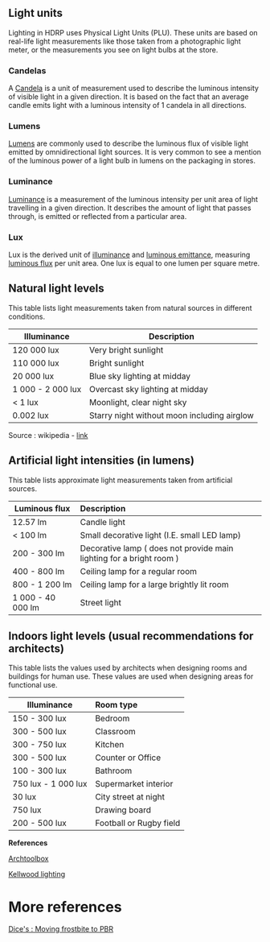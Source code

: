 ## Light units

Lighting in HDRP uses Physical Light Units (PLU). These units are based on real-life light measurements like those taken from a photographic light meter, or the measurements you see on light bulbs at the store. 

### Candelas

A [Candela](https://en.wikipedia.org/wiki/Candela) is a unit of measurement used to describe the luminous intensity of visible light in a given direction. It is based on the fact that an average candle emits light with a luminous intensity of 1 candela in all directions.

### Lumens

[Lumens](https://en.wikipedia.org/wiki/Lumen_(unit)) are commonly used to describe the luminous flux of visible light emitted by omnidirectional light sources. It is very common to see a mention of the luminous power of a light bulb in lumens on the packaging in stores.

### Luminance

[Luminance](https://en.wikipedia.org/wiki/Luminance) is a measurement of the luminous intensity per unit area of light travelling in a given direction. It describes the amount of light that passes through, is emitted or reflected from a particular area. 

### Lux

Lux is the derived unit of [illuminance](https://en.wikipedia.org/wiki/Illuminance) and [luminous emittance](https://en.wikipedia.org/wiki/Luminous_emittance), measuring [luminous flux](https://en.wikipedia.org/wiki/Luminous_flux) per unit area. One lux is equal to one lumen per square metre.

## __Natural light levels__

This table lists light measurements taken from natural sources in different conditions. 

| Illuminance       | Description                                 |
| ----------------- | ------------------------------------------- |
| 120 000 lux       | Very bright sunlight                        |
| 110 000 lux       | Bright sunlight                             |
| 20 000 lux        | Blue sky lighting at midday                 |
| 1 000 - 2 000 lux | Overcast sky lighting at midday             |
| < 1 lux           | Moonlight, clear night sky                  |
| 0.002 lux         | Starry night without moon including airglow |

Source : wikipedia - [link](https://en.wikipedia.org/wiki/Daylight)

## Artificial light intensities (in lumens)

This table lists approximate light measurements taken from artificial sources.

| Luminous flux     | Description                                                  |
| ----------------- | :----------------------------------------------------------- |
| 12.57 lm          | Candle light                                                 |
| < 100 lm          | Small decorative light (I.E. small LED lamp)                 |
| 200 - 300 lm      | Decorative lamp ( does not provide main lighting for a bright room ) |
| 400 - 800 lm      | Ceiling lamp for a regular room                              |
| 800 - 1 200 lm    | Ceiling lamp for a large brightly lit room                   |
| 1 000 - 40 000 lm | Street light                                                 |

## __Indoors light levels (usual recommendations for architects)__

This table lists the values used by architects when designing rooms and buildings for human use. These values are used when designing areas for functional use.

| Illuminance         | Room type               |
| ------------------- | :---------------------- |
| 150 - 300 lux       | Bedroom                 |
| 300 - 500 lux       | Classroom               |
| 300 - 750 lux       | Kitchen                 |
| 300 - 500 lux       | Counter or Office       |
| 100 - 300 lux       | Bathroom                |
| 750 lux - 1 000 lux | Supermarket interior    |
| 30 lux              | City street at night    |
| 750 lux             | Drawing board           |
| 200 - 500 lux       | Football or Rugby field |

**References** 

[Archtoolbox](https://www.archtoolbox.com/materials-systems/electrical/recommended-lighting-levels-in-buildings.html)

[Kellwood lighting](https://www.kellwoodlighting.co.uk/technical/cibse-recommended-lux-levels)

# More references

[Dice's : Moving frostbite to PBR](https://seblagarde.files.wordpress.com/2015/07/course_notes_moving_frostbite_to_pbr_v32.pdf)